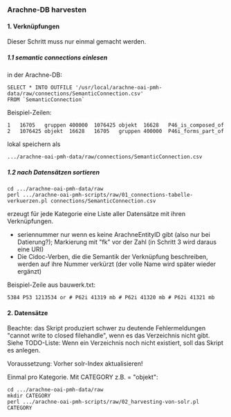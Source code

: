 
### Arachne-DB harvesten

#### 1. Verknüpfungen

Dieser Schritt muss nur einmal gemacht werden.

##### 1.1 semantic connections einlesen

in der Arachne-DB:

```
SELECT * INTO OUTFILE '/usr/local/arachne-oai-pmh-data/raw/connections/SemanticConnection.csv'
FROM `SemanticConnection`
```

Beispiel-Zeilen:
```
1	16705	gruppen	400000	1076425	objekt	16628	P46_is_composed_of	
2	1076425	objekt	16628	16705	gruppen	400000	P46i_forms_part_of	
```

lokal speichern als
```
.../arachne-oai-pmh-data/raw/connections/SemanticConnection.csv
```

##### 1.2 nach Datensätzen sortieren

```
cd .../arachne-oai-pmh-data/raw
perl .../arachne-oai-pmh-scripts/raw/01_connections-tabelle-verkuerzen.pl connections/SemanticConnection.csv
```

erzeugt für jede Kategorie eine Liste aller Datensätze mit ihren Verknüpfungen.
* seriennummer nur wenn es keine ArachneEntityID gibt (also nur bei Datierung?); Markierung mit "fk" vor der Zahl (in Schritt 3 wird daraus eine URI)
* Die Cidoc-Verben, die die Semantik der Verknüpfung beschreiben, werden auf ihre Nummer verkürzt (der volle Name wird später wieder ergänzt)

Beispiel-Zeile aus bauwerk.txt:
```
5384 P53 1213534 or # P62i 41319 mb # P62i 41320 mb # P62i 41321 mb
```


#### 2. Datensätze

Beachte: das Skript produziert schwer zu deutende Fehlermeldungen "cannot write to closed filehandle", wenn es das Verzeichnis nicht gibt. Siehe TODO-Liste: Wenn ein Verzeichnis noch nicht existiert, soll das Skript es anlegen.

Voraussetzung: Vorher solr-Index aktualisieren!

Einmal pro Kategorie. Mit CATEGORY z.B. = "objekt":
```
cd .../arachne-oai-pmh-data/raw
mkdir CATEGORY
perl .../arachne-oai-pmh-scripts/raw/02_harvesting-von-solr.pl CATEGORY
```
